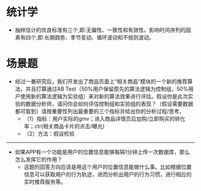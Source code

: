 # 统计学

+ 抽样估计的优良标准有三个,即:无偏性、一致性和有效性。影响时间序列的因素有四个,即:长期趋势、季节变动、循环波动和不规则波动。

# 场景题
+ 经过一番研究后，我们开发出了商品页面上“相关商品”模块的一个新的推荐算法，并且打算通过AB Test（50%用户保留原先的算法逻辑为控制组，50%用户使用新的算法逻辑为实验组）来对新的算法效果进行评估。假设你是此次实验的数据分析师，请问你会如何评估控制组和实验组的表现？（假设需要数据都可取到）请按重要性列出最重要的三个指标并给出你的分析过程/思考。
  - （1）指标：用户实际的gmv；进入商品详情页后加购/立即购买的转化率；ctr(相关商品卡片的点击/曝光)
  - （2）方法：假设检验

---
+ 如果APP有一个功能是用户的位置信息能够每隔1分钟上传一次数据库，那么怎么发挥它的作用？ 
  - 这题的回答方向应该是用这个用户的位置信息能做什么事。比如根据位置信息可以获取用户的行为轨迹，进而分析出用户的行为习惯，进行相应的实时推荐服务等。










